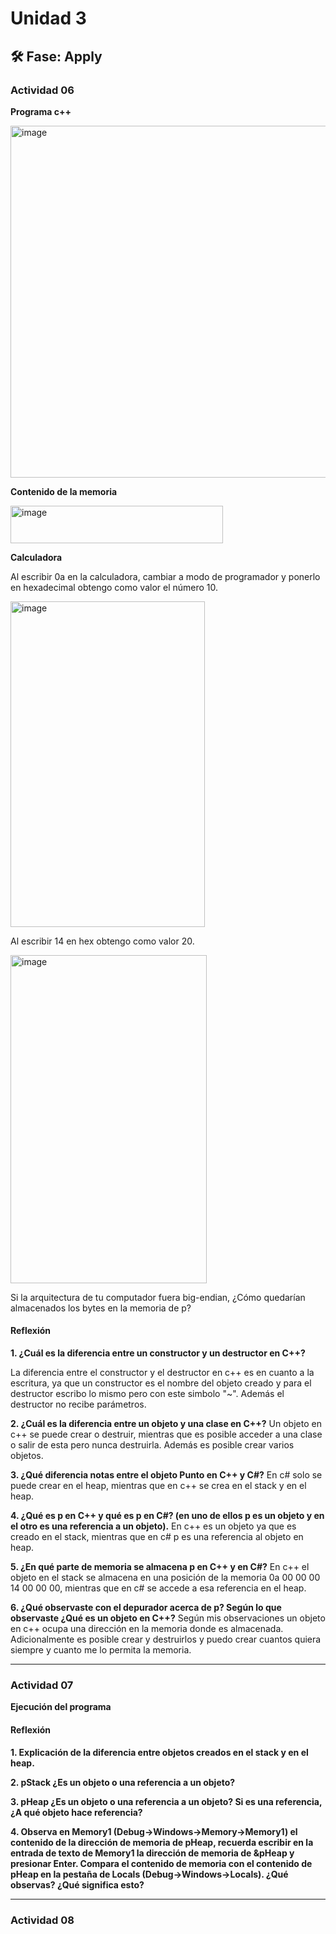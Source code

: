 # Unidad 3


## 🛠 Fase: Apply

### Actividad 06

**Programa c++**

<img width="1097" height="563" alt="image" src="https://github.com/user-attachments/assets/4b57c7d8-0aad-4755-9da0-9fd3a2ab4373" />

**Contenido de la memoria**

<img width="340" height="60" alt="image" src="https://github.com/user-attachments/assets/354ed0ad-c295-478f-9b16-9f4b045e6371" />

**Calculadora**

Al escribir 0a en la calculadora, cambiar a modo de programador y ponerlo en hexadecimal obtengo como valor el número 10.

<img width="311" height="521" alt="image" src="https://github.com/user-attachments/assets/bf6f8041-08e8-440b-be06-6d417b3f32d4" />

Al escribir 14 en hex obtengo como valor 20.

<img width="314" height="525" alt="image" src="https://github.com/user-attachments/assets/bc115854-64bd-4344-84ce-7d66563206be" />

Si la arquitectura de tu computador fuera big-endian, ¿Cómo quedarían almacenados los bytes en la memoria de p?

#### Reflexión
**1. ¿Cuál es la diferencia entre un constructor y un destructor en C++?**

  La diferencia entre el constructor y el destructor en c++ es en cuanto a la escritura, ya que un constructor es el nombre del objeto creado y para el destructor escribo lo mismo pero con este simbolo "~". Además el destructor no recibe parámetros.

**2. ¿Cuál es la diferencia entre un objeto y una clase en C++?**
Un objeto en c++ se puede crear o destruir, mientras que es posible acceder a una clase o salir de esta pero nunca destruirla. Además es posible crear varios objetos.

**3. ¿Qué diferencia notas entre el objeto Punto en C++ y C#?**
En c# solo se puede crear en el heap, mientras que en c++ se crea en el stack y en el heap.

**4. ¿Qué es p en C++ y qué es p en C#? (en uno de ellos p es un objeto y en el otro es una referencia a un objeto).**
En c++ es un objeto ya que es creado en el stack, mientras que en c# p es una referencia al objeto en heap.

**5. ¿En qué parte de memoria se almacena p en C++ y en C#?**
En c++ el objeto en el stack se almacena en una posición de la memoria 0a 00 00 00 14 00 00 00, mientras que en c# se accede a esa referencia en el heap.

**6. ¿Qué observaste con el depurador acerca de p? Según lo que observaste ¿Qué es un objeto en C++?**
Según mis observaciones un objeto en c++ ocupa una dirección en la memoria donde es almacenada. Adicionalmente es posible crear y destruirlos y puedo crear cuantos quiera siempre y cuanto me lo permita la memoria.

---
### Actividad 07

**Ejecución del programa**

#### Reflexión
**1. Explicación de la diferencia entre objetos creados en el stack y en el heap.**



**2. pStack ¿Es un objeto o una referencia a un objeto?**

**3. pHeap ¿Es un objeto o una referencia a un objeto? Si es una referencia, ¿A qué objeto hace referencia?**

**4. Observa en Memory1 (Debug->Windows->Memory->Memory1) el contenido de la dirección de memoria de pHeap, recuerda escribir en la entrada de texto de Memory1 la dirección de memoria de &pHeap y presionar Enter. Compara el contenido de memoria con el contenido de pHeap en la pestaña de Locals (Debug->Windows->Locals). ¿Qué observas? ¿Qué significa esto?**

---
### Actividad 08

